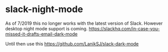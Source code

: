 # slack-night-mode
As of 7/2019 this no longer works with the latest version of Slack. However desktop night mode support is coming. https://slackhq.com/in-case-you-missed-it-drafts-email-dark-mode

Until then use this https://github.com/LanikSJ/slack-dark-mode
